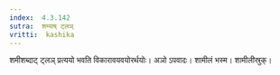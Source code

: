```yaml
---
index:  4.3.142
sutra:  शम्याष् ट्लञ्
vritti:  kashika 
---
```


शमीशब्दाट् ट्लञ् प्रत्ययो भवति विकारावयवयोरर्थयोः। अञो ऽपवादः। शामीलं भस्म। शामीलीस्रुक्।

